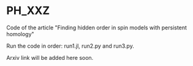 # PH_XXZ
Code of the article "Finding hidden order in spin models with persistent homology"

Run the code in order: run1.jl, run2.py and run3.py.

Arxiv link will be added here soon.
